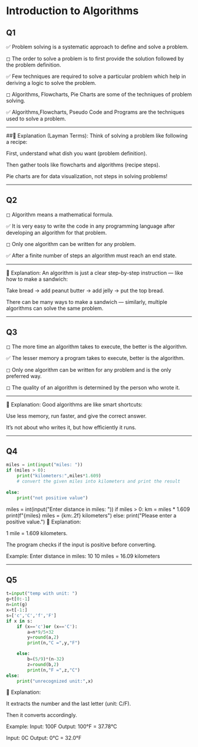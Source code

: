 # Introduction to Algorithms






## Q1

✅ Problem solving is a systematic approach to define and solve a problem.

◻︎ The order to solve a problem is to first provide the solution followed by the problem definition.

✅ Few techniques are required to solve a particular problem which help in deriving a logic to solve the problem.

◻︎ Algorithms, Flowcharts, Pie Charts are some of the techniques of problem solving.

✅ Algorithms,Flowcharts, Pseudo Code and Programs are the techniques used to solve a problem.

----------------

##🧠 Explanation (Layman Terms): Think of solving a problem like following a recipe:

First, understand what dish you want (problem definition).

Then gather tools like flowcharts and algorithms (recipe steps).

Pie charts are for data visualization, not steps in solving problems!

----------------

## Q2

◻︎ Algorithm means a mathematical formula.

✅ It is very easy to write the code in any programming language after developing an algorithm for that problem.

◻︎ Only one algorithm can be written for any problem.

✅ After a finite number of steps an algorithm must reach an end state.

----------------

🧠 Explanation: An algorithm is just a clear step-by-step instruction — like how to make a sandwich:

Take bread → add peanut butter → add jelly → put the top bread.

There can be many ways to make a sandwich — similarly, multiple algorithms can solve the same problem.

----------------

## Q3

◻︎ The more time an algorithm takes to execute, the better is the algorithm.

✅ The lesser memory a program takes to execute, better is the algorithm.

◻︎ Only one algorithm can be written for any problem and is the only preferred way.

◻︎ The quality of an algorithm is determined by the person who wrote it.

----------------



🧠 Explanation: Good algorithms are like smart shortcuts:

Use less memory, run faster, and give the correct answer.

It’s not about who writes it, but how efficiently it runs.

----------------

## Q4


```python
miles = int(input("miles: "))
if (miles > 0):
    print("kilometers:",miles*1.609)
    # convert the given miles into kilometers and print the result
    
else:
    print("not positive value")

```

miles = int(input("Enter distance in miles: "))
if miles > 0:
    km = miles * 1.609
    print(f"{miles} miles = {km:.2f} kilometers")
else:
    print("Please enter a positive value.")
🧠 Explanation:

1 mile = 1.609 kilometers.

The program checks if the input is positive before converting.

Example:
Enter distance in miles: 10
10 miles = 16.09 kilometers

----------------


## Q5


```python
t=input("temp with unit: ")
g=t[0:-1]
n=int(g)
x=t[-1:]
s=['c','C','f','F']
if x in s:
    if (x=='c')or (x=='C'):
        a=n*9/5+32
        y=round(a,2)
        print(n,"C =",y,"F")

    else:
        b=(5/9)*(n-32)
        z=round(b,2)
        print(n,"F =",z,"C")
else:
    print("unrecognized unit:",x)
```
🧠 Explanation:

It extracts the number and the last letter (unit: C/F).

Then it converts accordingly.

Example:
Input: 100F
Output: 100°F = 37.78°C

Input: 0C
Output: 0°C = 32.0°F
